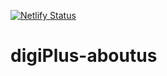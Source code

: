 [![Netlify Status](https://api.netlify.com/api/v1/badges/839ec549-fba0-4293-8131-b555ca7d0c41/deploy-status)](https://app.netlify.com/sites/digipplustest2aboutus/deploys)

# digiPlus-aboutus
